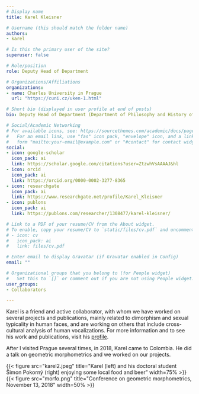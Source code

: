 ```yaml
---
# Display name
title: Karel Kleisner

# Username (this should match the folder name)
authors:
- karel

# Is this the primary user of the site?
superuser: false

# Role/position
role: Deputy Head of Department

# Organizations/Affiliations
organizations:
- name: Charles University in Prague
  url: "https://cuni.cz/uken-1.html"

# Short bio (displayed in user profile at end of posts)
bio: Deputy Head of Department (Department of Philosophy and History of Science, Charles University in Prague, Prague, Czech Republic).

# Social/Academic Networking
# For available icons, see: https://sourcethemes.com/academic/docs/page-builder/#icons
#   For an email link, use "fas" icon pack, "envelope" icon, and a link in the
#   form "mailto:your-email@example.com" or "#contact" for contact widget.
social:
- icon: google-scholar
  icon_pack: ai
  link: https://scholar.google.com/citations?user=ZtzwhVsAAAAJ&hl
- icon: orcid
  icon_pack: ai
  link: https://orcid.org/0000-0002-3277-8365
- icon: researchgate
  icon_pack: ai
  link: https://www.researchgate.net/profile/Karel_Kleisner
- icon: publons
  icon_pack: ai
  link: https://publons.com/researcher/1308477/karel-kleisner/

# Link to a PDF of your resume/CV from the About widget.
# To enable, copy your resume/CV to `static/files/cv.pdf` and uncomment the lines below.
# - icon: cv
#   icon_pack: ai
#   link: files/cv.pdf

# Enter email to display Gravatar (if Gravatar enabled in Config)
email: ""

# Organizational groups that you belong to (for People widget)
#   Set this to `[]` or comment out if you are not using People widget.
user_groups:
- Collaborators

---
```


Karel is a friend and active collaborator, with whom we have worked on several projects and publications, mainly related to dimorphism and sexual typicality in human faces, and are working on others that include cross-cultural analysis of human vocalizations. For more information and to see his work and publications, visit his [profile](https://www.researchgate.net/profile/Karel_Kleisner).

After I visited Prague several times, in 2018, Karel came to Colombia. He did a talk on geometric morphometrics and we worked on our projects.

{{< figure src="karel2.jpeg" title="Karel (left) and his doctoral student Šimon Pokorný (right) enjoying some local food and beer"  width=75% >}}
{{< figure src="morfo.png" title="Conference on geometric morphometrics, November 13, 2018" width=50% >}}

